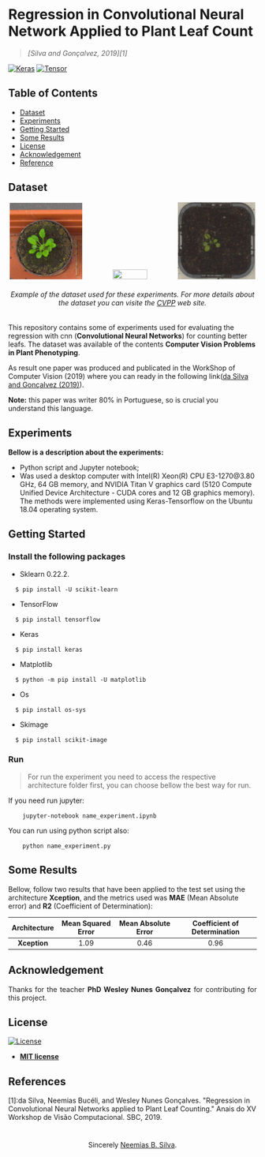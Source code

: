 # Regression in Convolutional Neural Network Applied to Plant Leaf Count
> <cite>[Silva and Gonçalvez, 2019][1]</cite>

[![Keras](https://img.shields.io/pypi/format/Keras)](https://travis-ci.org/keras-team/keras)
[![Tensor](https://img.shields.io/badge/api-reference-blue.svg)](https://www.tensorflow.org/api_docs/)


## Table of Contents

- [Dataset](##dataset)
- [Experiments](##experiments)
- [Getting Started](##gettingstarted)
- [Some Results](##someresults)
- [License](##license)
- [Acknowledgement](##acknowledgement)
- [Reference](##reference)


## Dataset

<p align="center">
<img src="dataset-01.png" width="29%" height="30%">
<img src="dataset-02.png" width="37.1%" height="30%">
<img src="dataset-03.png" width="31%" height="30%"></p>
<h6 align="center"> Example of the dataset used for these experiments. For more details about the dataset you can visite the <a href="https://www.plant-phenotyping.org/CVPPP2017-CFP">CVPP</a> web site.</h6>

This repository contains some of experiments used for evaluating the regression with cnn (__Convolutional Neural Networks__) for counting better leafs. The dataset was available of the contents __Computer Vision Problems in Plant Phenotyping__.

As result one paper was produced and publicated in the WorkShop of Computer Vision (2019) where you can ready in the following link([da Silva and Gonçalvez (2019)](https://doi.org/10.5753/wvc.2019.7627)).

__Note:__ this paper was writer 80% in Portuguese, so is crucial you understand this language.


## Experiments
**Bellow is a description about the experiments:**
<ul> 
    <li> Python script and Jupyter notebook;
    <li> Was used a desktop computer with
Intel(R) Xeon(R) CPU E3-1270@3.80 GHz, 64 GB memory, and NVIDIA
Titan V graphics card (5120 Compute Unified Device Architecture -
CUDA cores and 12 GB graphics memory). The methods were implemented
using Keras-Tensorflow on the Ubuntu 18.04 operating
system.
</ul>

## Getting Started

### Install the following packages

  * Sklearn 0.22.2.
  ```
    $ pip install -U scikit-learn
  ```
  * TensorFlow
  ```
    $ pip install tensorflow
  ```
  * Keras
  ```
    $ pip install keras
  ```
  * Matplotlib
  ```
    $ python -m pip install -U matplotlib
  ```
  * Os
  ```
    $ pip install os-sys
  ```
  * Skimage
  ```
    $ pip install scikit-image
  ```

### Run

> For run the experiment you need to access the respective architecture folder first, you can choose bellow the best way for run.

If you need run jupyter:
```
    jupyter-notebook name_experiment.ipynb 
```

You can run using python script also:
```
    python name_experiment.py
```

## Some Results

Bellow, follow two results that have been applied to the test set using the architecture __Xception__, and the metrics used was __MAE__ (Mean Absolute error) and __R2__ (Coefficient of Determination):

| __Architecture__ | __Mean Squared Error__| __Mean Absolute Error__ | __Coefficient of Determination__|
|:-------------:|:-------------:|:-------------:|:-------------:|
|__Xception__ | 1.09 | 0.46     | 0.96|


## Acknowledgement

<p align="justify">Thanks for the teacher <b>PhD Wesley Nunes Gonçalvez</b> for contributing for this project.</p>

## License

[![License](http://img.shields.io/:license-mit-blue.svg?style=flat-square)](http://badges.mit-license.org)

- **[MIT license](http://opensource.org/licenses/mit-license.php)**

## References

[1]:da Silva, Neemias Bucéli, and Wesley Nunes Gonçalves. "Regression in Convolutional Neural Networks applied to Plant Leaf Counting." Anais do XV Workshop de Visão Computacional. SBC, 2019.

#

<p align="center">Sincerely <a href="https://github.com/neemiasbsilva"> Neemias B. Silva</a>.</p>
